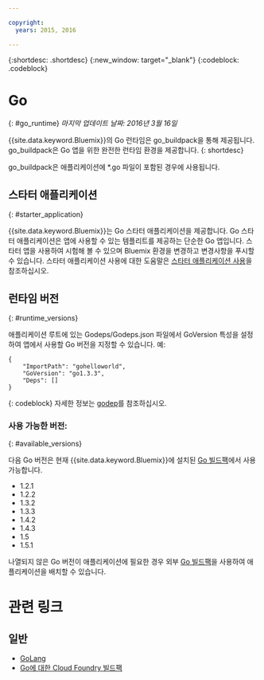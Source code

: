 ```yaml
---

copyright:
  years: 2015, 2016

---
```


{:shortdesc: .shortdesc}
{:new_window: target="_blank"}
{:codeblock: .codeblock}


# Go
{: #go_runtime}
*마지막 업데이트 날짜: 2016년 3월 16일*

{{site.data.keyword.Bluemix}}의 Go 런타임은 go_buildpack을 통해 제공됩니다.
go_buildpack은 Go 앱을 위한 완전한 런타임 환경을 제공합니다.
{: shortdesc}

go_buildpack은 애플리케이션에 *.go 파일이 포함된 경우에 사용됩니다.

## 스타터 애플리케이션
{: #starter_application}

{{site.data.keyword.Bluemix}}는 Go 스타터 애플리케이션을 제공합니다. Go 스타터 애플리케이션은 앱에 사용할 수 있는 템플리트를 제공하는 단순한 Go 앱입니다. 스타터 앱을 사용하여 시험해 볼 수 있으며 Bluemix 환경을 변경하고 변경사항을 푸시할 수 있습니다. 스타터 애플리케이션 사용에 대한 도움말은 [스타터 애플리케이션 사용](../../cfapps/starter_app_usage.html)을 참조하십시오. 

## 런타임 버전
{: #runtime_versions}

애플리케이션 루트에 있는 Godeps/Godeps.json 파일에서 GoVersion 특성을 설정하여 앱에서 사용할 Go 버전을 지정할 수 있습니다. 예:

```
{
	"ImportPath": "gohelloworld",
	"GoVersion": "go1.3.3",
	"Deps": []
}
```
{: codeblock}
자세한 정보는 [godep](https://github.com/tools/godep)를 참조하십시오.

### 사용 가능한 버전: 
{: #available_versions}

다음 Go 버전은 현재 {{site.data.keyword.Bluemix}}에 설치된 [Go 빌드팩](https://github.com/cloudfoundry/go-buildpack/releases/tag/v1.6.2)에서 사용 가능합니다.


* 1.2.1
* 1.2.2
* 1.3.2
* 1.3.3
* 1.4.2
* 1.4.3
* 1.5
* 1.5.1

나열되지 않은 Go 버전이 애플리케이션에 필요한 경우
외부 [Go 빌드팩](https://github.com/cloudfoundry/go-buildpack.git)을 사용하여 애플리케이션을 배치할 수 있습니다.


# 관련 링크
## 일반
* [GoLang](http://golang.org/)
* [Go에 대한 Cloud Foundry 빌드팩](https://github.com/cloudfoundry/go-buildpack)
